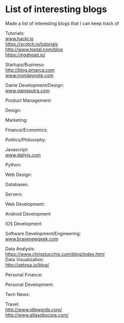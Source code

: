 # List of interesting blogs
Made a list of interesting blogs that I can keep track of

Tutorials:
<br> www.hackr.io
<br> https://scotch.io/tutorials
<br> http://www.toptal.com/blog
<br> https://egghead.io/

Startups/Business:
<br> http://blog.pmarca.com
<br> www.mondaynote.com

Game Development/Design:
<br> www.gamasutra.com

Product Management:

Design:

Marketing:

Finance/Economics:

Politics/Philosophy:

Javascript:
<br> www.dailyjs.com

Python:

Web Design:

Databases:

Servers:

Web Development:

Android Development

IOS Development

Software Development/Engineering:
<br> www.bravenewgeek.com

Data Analysis:
<br>https://www.chrisstucchio.com/blog/index.html
<br>Data Visualization:<br>
http://setosa.io/blog/

Personal Finance:

Personal Development:

Tech News:

Travel:
<br>http://www.idlewords.com/
<br>http://www.atlasobscura.com/

